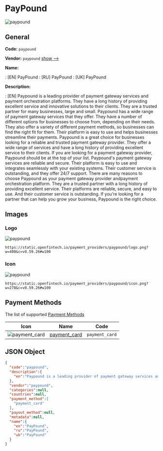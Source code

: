 
# PayPound 
![paypound](https://static.openfintech.io/payment_providers/paypound/logo.png?w=400&c=v0.59.26#w100)  

## General 
 
**Code:** `paypound` 
 
**Vendor:** `paypound` [show -->](/vendors/paypound/) 
 
**Name:** 
 
:	[EN] PayPound 
:	[RU] PayPound 
:	[UK] PayPound 
 
**Description:** 
 
: [EN] Paypound is a leading provider of payment gateway services and payment orchestration platforms. They have a long history of providing excellent service and innovative solutions to their clients. They are a trusted partner for many businesses, large and small. Paypound has a wide range of payment gateway services that they offer. They have a number of different options for businesses to choose from, depending on their needs. They also offer a variety of different payment methods, so businesses can find the right fit for them. Their platform is easy to use and helps businesses streamline their payments. Paypound is a great choice for businesses looking for a reliable and trusted payment gateway provider. They offer a wide range of services and have a long history of providing excellent service to their clients. If you are looking for a payment gateway provider, Paypound should be at the top of your list. Paypound's payment gateway services are reliable and secure. Their platform is easy to use and integrates seamlessly with your existing systems. Their customer service is outstanding, and they offer 24/7 support. There are many reasons to choose Paypound as your payment gateway provider andpayment orchestration platform. They are a trusted partner with a long history of providing excellent service. Their platforms are reliable, secure, and easy to use. And their customer service is outstanding. If you're looking for a partner that can help you grow your business, Paypound is the right choice. 
 

## Images 

### Logo 
 
![paypound](https://static.openfintech.io/payment_providers/paypound/logo.png?w=400&c=v0.59.26#w100)  

```
https://static.openfintech.io/payment_providers/paypound/logo.png?w=400&c=v0.59.26#w100
```  

### Icon 
 
![paypound](https://static.openfintech.io/payment_providers/paypound/icon.png?w=278&c=v0.59.26#w100)  

```
https://static.openfintech.io/payment_providers/paypound/icon.png?w=278&c=v0.59.26#w100
```  

## Payment Methods 
 
The list of supported [Payment Methods](/payment-methods/) 

|Icon|Name|Code| 
|:---:|:---:|:---:| 
|![payment_card](https://static.openfintech.io/payment_methods/payment_card/icon.svg?w=278&c=v0.59.26#w100) |[payment_card](/payment-methods/payment_card/)|`payment_card`| 
 

## JSON Object 

```json
{
  "code":"paypound",
  "description":{
    "en":"Paypound is a leading provider of payment gateway services and payment orchestration platforms. They have a long history of providing excellent service and innovative solutions to their clients. They are a trusted partner for many businesses, large and small. Paypound has a wide range of payment gateway services that they offer. They have a number of different options for businesses to choose from, depending on their needs. They also offer a variety of different payment methods, so businesses can find the right fit for them. Their platform is easy to use and helps businesses streamline their payments. Paypound is a great choice for businesses looking for a reliable and trusted payment gateway provider. They offer a wide range of services and have a long history of providing excellent service to their clients. If you are looking for a payment gateway provider, Paypound should be at the top of your list. Paypound's payment gateway services are reliable and secure. Their platform is easy to use and integrates seamlessly with your existing systems. Their customer service is outstanding, and they offer 24\/7 support. There are many reasons to choose Paypound as your payment gateway provider andpayment orchestration platform. They are a trusted partner with a long history of providing excellent service. Their platforms are reliable, secure, and easy to use. And their customer service is outstanding. If you're looking for a partner that can help you grow your business, Paypound is the right choice."
  },
  "vendor":"paypound",
  "categories":null,
  "countries":null,
  "payment_method":[
    "payment_card"
  ],
  "payout_method":null,
  "metadata":null,
  "name":{
    "en":"PayPound",
    "ru":"PayPound",
    "uk":"PayPound"
  }
}
```  
